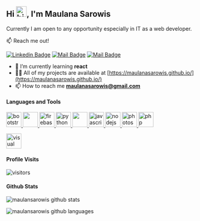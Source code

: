## Hi <img src="https://user-images.githubusercontent.com/1303154/88677602-1635ba80-d120-11ea-84d8-d263ba5fc3c0.gif" width="28px" alt="hi">, I'm Maulana Sarowis

Currently I am open to any opportunity especially in IT as a web developer.

:mailbox: Reach me out!

[![Linkedin Badge](https://img.shields.io/badge/-Maulana-0e76a8?style=flat&labelColor=0e76a8&logo=linkedin&logoColor=white)](https://www.linkedin.com/in/maulanasarowis/)
[![Mail Badge](https://img.shields.io/badge/-@maulanasarowis-e84393?style=flat&labelColor=e84393&logo=instagram&logoColor=white)](https://instagram.com/maulanasarowis)
[![Mail Badge](https://img.shields.io/badge/-maulanasarowis-c0392b?style=flat&labelColor=c0392b&logo=gmail&logoColor=white)](mailto:maulanasarowis@gmail.com)

- 🌱 I’m currently learning **react**
- 👨‍💻 All of my projects are available at [https://maulanasarowis.github.io/](https://maulanasarowis.github.io/)
- 📫 How to reach me **maulanasarowis@gmail.com**

#### Languages and Tools

<p align="left">
<a href="https://getbootstrap.com" target="_blank"> <img src="https://img.icons8.com/color/480/000000/bootstrap.png" alt="bootstrap" width="40" height="40"/> </a> 
<a href="https://reactnative.dev/" target="_blank"> <img src="https://img.icons8.com/color/480/000000/react-native.png" width="40" height="40"/> </a> 
<a href="https://firebase.google.com/" target="_blank"> <img src="https://www.vectorlogo.zone/logos/firebase/firebase-icon.svg" alt="firebase" width="40" height="40"/> </a>
<a href="https://www.python.org/" target="_blank"> <img src="https://img.icons8.com/color/480/000000/python.png" alt="python" width="40" height="40"/> </a> 
<a href="https://www.figma.com/" target="_blank"> <img src="https://img.icons8.com/windows/512/fa314a/figma.png" width="40" height="40"/> </a> 
<a href="https://developer.mozilla.org/en-US/docs/Web/JavaScript" target="_blank"> <img src="https://img.icons8.com/color/480/000000/javascript.png" alt="javascript" width="40" height="40"/> </a>
<a href="https://nodejs.org" target="_blank"> <img src="https://img.icons8.com/color/480/000000/nodejs.png" alt="nodejs" width="40" height="40"/> </a> 
<a href="https://www.photoshop.com/en" target="_blank"> <img src="https://img.icons8.com/color/480/fa314a/adobe-photoshop.png" alt="photoshop" width="40" height="40"/> </a> 
<a href="https://www.php.net" target="_blank"> <img src="https://img.icons8.com/offices/480/000000/php-logo.png" alt="php" width="40" height="40"/> </a></p>
<a href="https://code.visualstudio.com" target="_blank"> <img src="https://img.icons8.com/color/480/fa314a/visual-studio-code-2019.png" alt="visual studio code" width="40" height="40"/> </a></p>

#### Profile Visits

![visitors](https://komarev.com/ghpvc/?username=maulanasarowis&label=Profile%20views&color=0e75b6&style=flat)

#### Github Stats

![maulansarowis github stats](https://github-readme-stats.vercel.app/api?username=maulanasarowis&count_private=true&theme=tokyonight&hide=contribs,prs)

![maulansarowis github languages](https://github-readme-stats.vercel.app/api/top-langs?username=maulanasarowis&show_icons=true&locale=en&layout=compact&theme=tokyonight)

